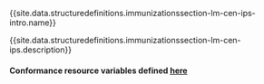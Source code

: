 {{site.data.structuredefinitions.immunizationssection-lm-cen-ips-intro.name}}

{{site.data.structuredefinitions.immunizationssection-lm-cen-ips.description}}

#### Conformance resource variables defined [here](http://wiki.hl7.org/index.php?title=IG_Publisher_Documentation#Jekyll)
